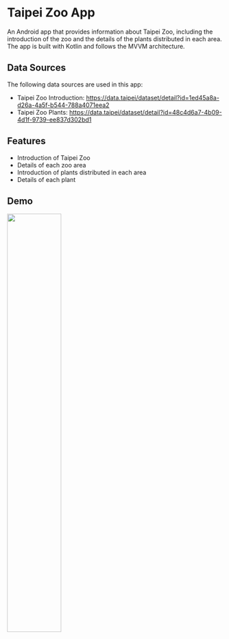 # Taipei Zoo App
An Android app that provides information about Taipei Zoo, including the introduction of the zoo and the details of the plants distributed in each area. The app is built with Kotlin and follows the MVVM architecture.

## Data Sources
The following data sources are used in this app:

- Taipei Zoo Introduction: https://data.taipei/dataset/detail?id=1ed45a8a-d26a-4a5f-b544-788a4071eea2
- Taipei Zoo Plants: https://data.taipei/dataset/detail?id=48c4d6a7-4b09-4d1f-9739-ee837d302bd1

## Features
- Introduction of Taipei Zoo
- Details of each zoo area
- Introduction of plants distributed in each area
- Details of each plant

## Demo
[<img src="https://img.youtube.com/vi/xFXMZUJDEEQ/sddefault.jpg" width="50%">](https://youtube.com/shorts/xFXMZUJDEEQ "Demo")
